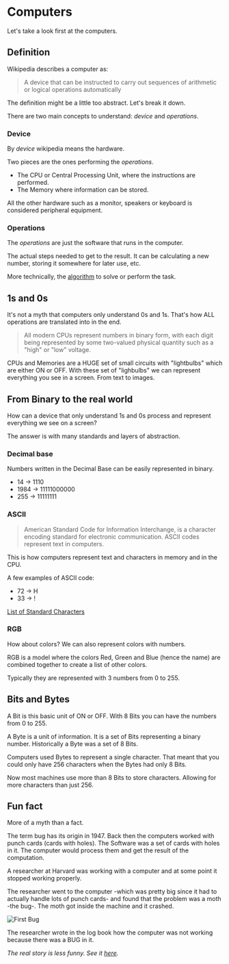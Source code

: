 # Computers

Let's take a look first at the computers.

## Definition

Wikipedia describes a computer as:

> A device that can be instructed to carry out sequences of arithmetic or logical operations automatically

The definition might be a little too abstract. Let's break it down.

There are two main concepts to understand: *device* and *operations*.

### Device

By *device* wikipedia means the hardware.

Two pieces are the ones performing the *operations*.

* The CPU or Central Processing Unit, where the instructions are performed.
* The Memory where information can be stored.

All the other hardware such as a monitor, speakers or keyboard is considered peripheral equipment.

### Operations

The *operations* are just the software that runs in the computer.

The actual steps needed to get to the result. It can be calculating a new number, storing it somewhere for later use, etc.

More technically, the [algorithm](./algos.md) to solve or perform the task.

## 1s and 0s

It's not a myth that computers only understand 0s and 1s. That's how ALL operations are translated into in the end.

> All modern CPUs represent numbers in binary form, with each digit being represented by some two-valued physical quantity such as a "high" or "low" voltage.

CPUs and Memories are a HUGE set of small circuits with "lightbulbs" which are either ON or OFF. With these set of "lighbulbs" we can represent everything you see in a screen. From text to images.

## From Binary to the real world

How can a device that only understand 1s and 0s process and represent everything we see on a screen?

The answer is with many standards and layers of abstraction.

### Decimal base

Numbers written in the Decimal Base can be easily represented in binary.

* 14 -> 1110
* 1984 -> 11111000000
* 255 -> 11111111

### ASCII

> American Standard Code for Information Interchange, is a character encoding standard for electronic communication. ASCII codes represent text in computers.

This is how computers represent text and characters in memory and in the CPU.

A few examples of ASCII code:

* 72 -> H
* 33 -> !

[List of Standard Characters](https://ascii.cl/)

### RGB

How about colors? We can also represent colors with numbers.

RGB is a model where the colors Red, Green and Blue (hence the name) are combined together to create a list of other colors.

Typically they are represented with 3 numbers from 0 to 255.

## Bits and Bytes

A Bit is this basic unit of ON or OFF. With 8 Bits you can have the numbers from 0 to 255.

A Byte is a unit of information. It is a set of Bits representing a binary number. Historically a Byte was a set of 8 Bits.

Computers used Bytes to represent a single character. That meant that you could only have 256 characters when the Bytes had only 8 Bits.

Now most machines use more than 8 Bits to store characters. Allowing for more characters than just 256.

## Fun fact

More of a myth than a fact.

The term bug has its origin in 1947. Back then the computers worked with punch cards (cards with holes). The Software was a set of cards with holes in it. The computer would process them and get the result of the computation.

A researcher at Harvard was working with a computer and at some point it stopped working properly.

The researcher went to the computer -which was pretty big since it had to actually handle lots of punch cards- and found that the problem was a moth -the bug-. The moth got inside the machine and it crashed.

![First Bug](https://upload.wikimedia.org/wikipedia/commons/8/8a/H96566k.jpg)

The researcher wrote in the log book how the computer was not working because there was a BUG in it.

*The real story is less funny. See it [here](https://en.wikipedia.org/wiki/Software_bug#Etymology).*
